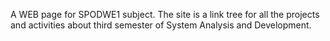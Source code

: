 A WEB page for SPODWE1 subject. The site is a link tree for all the projects and activities about third semester of System Analysis and Development.
